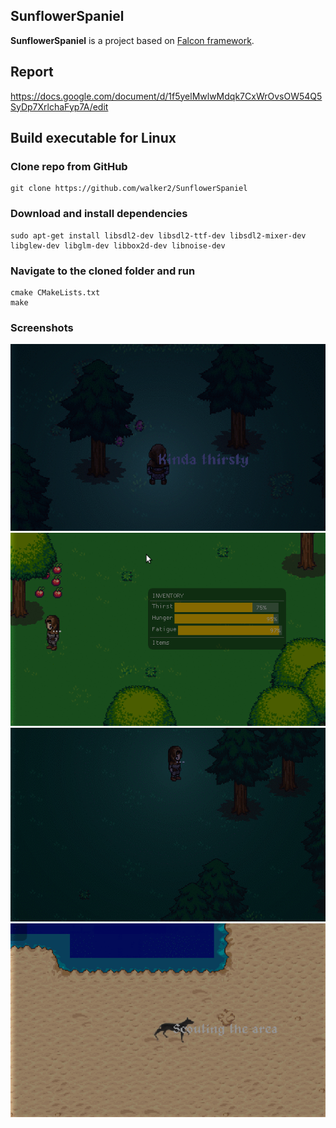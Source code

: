 ## SunflowerSpaniel
**SunflowerSpaniel** is a project based on [Falcon framework](https://github.com/walker2/Falcon).

## Report
https://docs.google.com/document/d/1f5yelMwlwMdqk7CxWrOvsOW54Q5SyDp7XrlchaFyp7A/edit

## Build executable for Linux
### Clone repo from GitHub
```
git clone https://github.com/walker2/SunflowerSpaniel
```
### Download and install dependencies
```
sudo apt-get install libsdl2-dev libsdl2-ttf-dev libsdl2-mixer-dev libglew-dev libglm-dev libbox2d-dev libnoise-dev
```
### Navigate to the cloned folder and run
```
cmake CMakeLists.txt
make
```
### Screenshots

![Alt text](/screenshots/sp1.gif?raw=true)
![Alt text](/screenshots/sp2.gif?raw=true)
![Alt text](/screenshots/sp3.gif?raw=true)
![Alt text](/screenshots/sp4.gif?raw=true)


